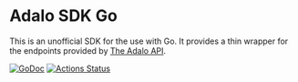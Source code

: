 # Adalo SDK Go

This is an unofficial SDK for the use with Go. It provides a thin wrapper for the endpoints
provided by [The Adalo API](https://help.adalo.com/integrations/the-adalo-api).

[![GoDoc](http://img.shields.io/badge/godoc-reference-blue.svg)](https://pkg.go.dev/github.com/be-foo/adalo-sdk-go)
[![Actions Status](https://github.com/be-foo/adalo-sdk-go/workflows/test/badge.svg)](https://github.com/be-foo/adalo-sdk-go/actions)

